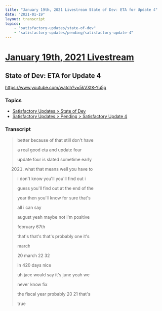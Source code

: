 ```yaml
---
title: "January 19th, 2021 Livestream State of Dev: ETA for Update 4"
date: "2021-01-19"
layout: transcript
topics:
    - "satisfactory-updates/state-of-dev"
    - "satisfactory-updates/pending/satisfactory-update-4"
---
```

# [January 19th, 2021 Livestream](../2021-01-19.md)
## State of Dev: ETA for Update 4
https://www.youtube.com/watch?v=5kVXtK-Yu5g

### Topics
* [Satisfactory Updates > State of Dev](../topics/satisfactory-updates/state-of-dev.md)
* [Satisfactory Updates > Pending > Satisfactory Update 4](../topics/satisfactory-updates/pending/satisfactory-update-4.md)

### Transcript

> better because of that still don't have
> 
> a real good eta and update four
> 
> update four is slated sometime early
> 
> 2021. what that means well you have to
> 
> i don't know you'll you'll find out i
> 
> guess you'll find out at the end of the
> 
> year then you'll know for sure that's
> 
> all i can say
> 
> august yeah maybe not i'm positive
> 
> february 67th
> 
> that's that's that's probably one it's
> 
> march
> 
> 20 march 22 32
> 
> in 420 days nice
> 
> uh jace would say it's june yeah we
> 
> never know fix
> 
> the fiscal year probably 20 21 that's
> 
> true
> 
